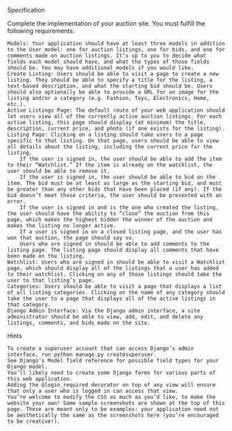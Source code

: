 Specification

Complete the implementation of your auction site. You must fulfill the following requirements:

    Models: Your application should have at least three models in addition to the User model: one for auction listings, one for bids, and one for comments made on auction listings. It’s up to you to decide what fields each model should have, and what the types of those fields should be. You may have additional models if you would like.
    Create Listing: Users should be able to visit a page to create a new listing. They should be able to specify a title for the listing, a text-based description, and what the starting bid should be. Users should also optionally be able to provide a URL for an image for the listing and/or a category (e.g. Fashion, Toys, Electronics, Home, etc.).
    Active Listings Page: The default route of your web application should let users view all of the currently active auction listings. For each active listing, this page should display (at minimum) the title, description, current price, and photo (if one exists for the listing).
    Listing Page: Clicking on a listing should take users to a page specific to that listing. On that page, users should be able to view all details about the listing, including the current price for the listing.
        If the user is signed in, the user should be able to add the item to their “Watchlist.” If the item is already on the watchlist, the user should be able to remove it.
        If the user is signed in, the user should be able to bid on the item. The bid must be at least as large as the starting bid, and must be greater than any other bids that have been placed (if any). If the bid doesn’t meet those criteria, the user should be presented with an error.
        If the user is signed in and is the one who created the listing, the user should have the ability to “close” the auction from this page, which makes the highest bidder the winner of the auction and makes the listing no longer active.
        If a user is signed in on a closed listing page, and the user has won that auction, the page should say so.
        Users who are signed in should be able to add comments to the listing page. The listing page should display all comments that have been made on the listing.
    Watchlist: Users who are signed in should be able to visit a Watchlist page, which should display all of the listings that a user has added to their watchlist. Clicking on any of those listings should take the user to that listing’s page.
    Categories: Users should be able to visit a page that displays a list of all listing categories. Clicking on the name of any category should take the user to a page that displays all of the active listings in that category.
    Django Admin Interface: Via the Django admin interface, a site administrator should be able to view, add, edit, and delete any listings, comments, and bids made on the site.

Hints

    To create a superuser account that can access Django’s admin interface, run python manage.py createsuperuser.
    See Django’s Model field reference for possible field types for your Django model.
    You’ll likely need to create some Django forms for various parts of this web application.
    Adding the @login_required decorator on top of any view will ensure that only a user who is logged in can access that view.
    You’re welcome to modify the CSS as much as you’d like, to make the website your own! Some sample screenshots are shown at the top of this page. These are meant only to be examples: your application need not be aesthetically the same as the screenshots here (you’re encouraged to be creative!).

